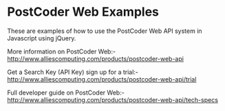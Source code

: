 PostCoder Web Examples
======================

These are examples of how to use the PostCoder Web API system in Javascript using jQuery.

More information on PostCoder Web:-
http://www.alliescomputing.com/products/postcoder-web-api

Get a Search Key (API Key) sign up for a trial:-
http://www.alliescomputing.com/products/postcoder-web-api/trial

Full developer guide on PostCoder Web:-
http://www.alliescomputing.com/products/postcoder-web-api/tech-specs
